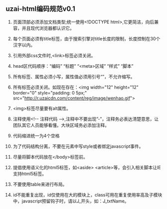 ## uzai-html编码规范v0.1

1. 页面顶部必须添加文档类型;统一使用&lt;!DOCTYPE html&gt;,它更简洁，向后兼容，并且现代浏览器都认识它。

2. 每个页面必须有title标签，由于搜索引擎对title长度的限制，长度控制在30个汉字以内。

3. 引用外部css文件时,&lt;link&gt;标签必须关闭。

4. head区代码顺序：“编码” “标题” “&lt;meta&gt;区域” “样式” “脚本”

5. 所有标签、属性必须小写，属性值必须用引号“”，不允许缩写。

6. 所有标签必须关闭。如现在存在：&lt;img width="12" height="12" border="0" style="padding: 0 5px;" src="http://r.uzaicdn.com/content/reg/image/wenhao.gif"&gt;

7. <img&gt;标签尽量要有alt属性。

8. 注释使用&lt;!-- 注释代码 --&gt;,注释中不要出现”-”，注释务必表达清楚意思，让团队其它人员能够看懂。大块区域务必添加注释。

9. 代码缩进统一为4个空格

10. 为了代码结构分离，不要在元素中写style或者绑定javascript事件。

11. 尽量将脚本代码放在&lt;/body&gt;标签前。

12. 提倡使用语义化的html5标签，如&lt;aside&gt; &lt;article&gt;等，会引入相关脚本让IE支持html5标签。

13. 不要使用table来进行布局。

14.  id不能重复出现，id仅使用在大的模块上，class可用在重复使用率高及子模块中，javascript预留钩子时，请以J_开头，如：J_txtName。
